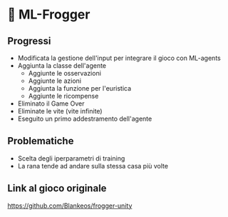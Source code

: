 # 🐸 ML-Frogger

## Progressi

- Modificata la gestione dell'input per integrare il gioco con ML-agents
- Aggiunta la classe dell'agente
  - Aggiunte le osservazioni
  - Aggiunte le azioni
  - Aggiunta la funzione per l'euristica
  - Aggiunte le ricompense
- Eliminato il Game Over
- Eliminate le vite (vite infinite)
- Eseguito un primo addestramento dell'agente

## Problematiche

- Scelta degli iperparametri di training
- La rana tende ad andare sulla stessa casa più volte

## Link al gioco originale

https://github.com/Blankeos/frogger-unity
